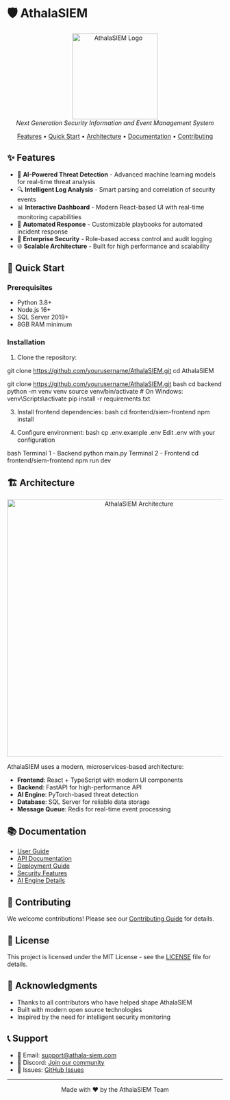 # 🛡️ AthalaSIEM

<p align="center">
  <img src="docs/assets/athala-logo.png" alt="AthalaSIEM Logo" width="200"/>
  <br>
  <em>Next Generation Security Information and Event Management System</em>
</p>

<p align="center">
  <a href="#features">Features</a> •
  <a href="#quick-start">Quick Start</a> •
  <a href="#architecture">Architecture</a> •
  <a href="#documentation">Documentation</a> •
  <a href="#contributing">Contributing</a>
</p>

## ✨ Features

- 🤖 **AI-Powered Threat Detection** - Advanced machine learning models for real-time threat analysis
- 🔍 **Intelligent Log Analysis** - Smart parsing and correlation of security events
- 📊 **Interactive Dashboard** - Modern React-based UI with real-time monitoring capabilities
- 🚀 **Automated Response** - Customizable playbooks for automated incident response
- 🔐 **Enterprise Security** - Role-based access control and audit logging
- 🌐 **Scalable Architecture** - Built for high performance and scalability

## 🚀 Quick Start

### Prerequisites

- Python 3.8+
- Node.js 16+
- SQL Server 2019+
- 8GB RAM minimum

### Installation

1. Clone the repository:

git clone https://github.com/yourusername/AthalaSIEM.git
cd AthalaSIEM

git clone https://github.com/yourusername/AthalaSIEM.git
bash
cd backend
python -m venv venv
source venv/bin/activate # On Windows: venv\Scripts\activate
pip install -r requirements.txt

3. Install frontend dependencies:
bash
cd frontend/siem-frontend
npm install

4. Configure environment:
bash
cp .env.example .env
Edit .env with your configuration

bash
Terminal 1 - Backend
python main.py
Terminal 2 - Frontend
cd frontend/siem-frontend
npm run dev

## 🏗️ Architecture

<p align="center">
  <img src="docs/assets/architecture.png" alt="AthalaSIEM Architecture" width="600"/>
</p>

AthalaSIEM uses a modern, microservices-based architecture:

- **Frontend**: React + TypeScript with modern UI components
- **Backend**: FastAPI for high-performance API
- **AI Engine**: PyTorch-based threat detection
- **Database**: SQL Server for reliable data storage
- **Message Queue**: Redis for real-time event processing

## 📚 Documentation

- [User Guide](docs/user-guide.md)
- [API Documentation](docs/api.md)
- [Deployment Guide](docs/deployment.md)
- [Security Features](docs/security.md)
- [AI Engine Details](docs/ai-engine.md)

## 🤝 Contributing

We welcome contributions! Please see our [Contributing Guide](CONTRIBUTING.md) for details.

## 📄 License

This project is licensed under the MIT License - see the [LICENSE](LICENSE) file for details.

## 🙏 Acknowledgments

- Thanks to all contributors who have helped shape AthalaSIEM
- Built with modern open source technologies
- Inspired by the need for intelligent security monitoring

## 📞 Support

- 📧 Email: support@athala-siem.com
- 💬 Discord: [Join our community](https://discord.gg/athala-siem)
- 🐛 Issues: [GitHub Issues](https://github.com/yourusername/AthalaSIEM/issues)

---

<p align="center">
  Made with ❤️ by the AthalaSIEM Team
</p>